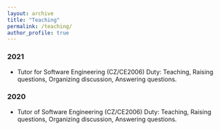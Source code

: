 ```yaml
---
layout: archive
title: "Teaching"
permalink: /teaching/
author_profile: true
---
```


### 2021
* Tutor for Software Engineering (CZ/CE2006) 
Duty: Teaching, Raising questions, Organizing discussion, Answering questions.

### 2020
* Tutor of Software Engineering (CZ/CE2006)
Duty: Teaching, Raising questions, Organizing discussion, Answering questions.
